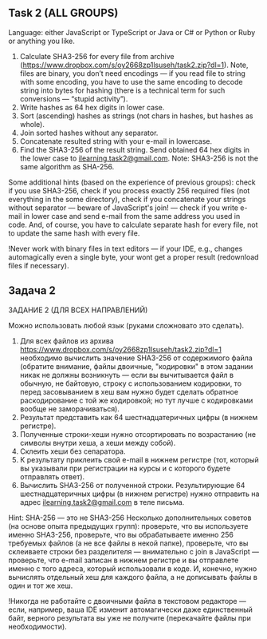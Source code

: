 ## Task 2 (ALL GROUPS)

Language: either JavaScript or TypeScript or Java or C# or Python or Ruby or anything you like.
1. Calculate SHA3-256 for every file from archive (https://www.dropbox.com/s/oy2668zp1lsuseh/task2.zip?dl=1). Note, files are binary, you don’t need encodings — if you read file to string with some encoding, you have to use the same encoding to decode string into bytes for hashing (there is a technical term for such conversions — “stupid activity”).
2. Write hashes as 64 hex digits in lower case.
3. Sort (ascending) hashes as strings (not chars in hashes, but hashes as whole).
4. Join sorted hashes without any separator.
5. Concatenate resulted string with your e-mail in lowercase.
6. Find the SHA3-256 of the result string.
Send obtained 64 hex digits in the lower case to ilearning.task2@gmail.com.
Note: SHA3-256 is not the same algorithm as SHA-256. 

Some additional hints (based on the experience of previous groups): check if you use SHA3-256, check if you process exactly 256 required files (not everything in the some directory), check if you concatenate your strings without separator — beware of JavaScript's join! — check if you write e-mail in lower case and send e-mail from the same address you used in code. And, of course, you have to calculate separate hash for every file, not to update the same hash with every file.

!Never work with binary files in text editors — if your IDE, e.g., changes automagically even a single byte, your wont get a proper result (redownload files if necessary).


## Задача 2

ЗАДАНИЕ 2 (ДЛЯ ВСЕХ НАПРАВЛЕНИЙ)

Можно использовать любой язык (руками сложновато это сделать).
1. Для всех файлов из архива https://www.dropbox.com/s/oy2668zp1lsuseh/task2.zip?dl=1 необходимо вычислить значение SHA3-256 от содержимого файла (обратите внимание, файлы двоичные, "кодировки" в этом задании никак не должны возникнуть — если вы вычитывается файл в обычную, не байтовую, строку с использованием кодировки, то перед засовыванием в хеш вам нужно будет сделать обратное раскодирование с той же кодировкой; но тут лучше с кодировками вообще не заморачиваться). 
2. Результат представить как 64 шестнадцатеричных цифры (в нижнем регистре). 
3. Полученные строки-хеши нужно отсортировать по возрастанию (не символы внутри хеша, а хеши между собой).
4.  Склеить хеши без сепаратора.
5. К результату приклеить свой e-mail в нижнем регистре (тот, который вы указывали при регистрации на курсы и с которого будете отправлять ответ). 
6. Вычислить SHA3-256 от полученной строки.
Результирующие 64 шестнадцатеричных цифры (в нижнем регистре) нужно отправить на адрес ilearning.task2@gmail.com в теле письма.

Hint: SHA-256 — это не SHA3-256
Несколько дополнительных советов (на основе опыта предыдущих групп): проверьте, что вы используете именно SHA3-256, проверьте, что вы обрабатываете именно 256 требуемых файлов (а не все файлы в некой папке), проверьте, что вы склеиваете строки без разделителя — внимательно с join в JavaScript — проверьте, что e-mail записан в нижнем регистре и вы отправлете именно с того адреса, который использовали в коде. И, конечно, нужно вычислять отдельный хеш для каждого файла, а не дописывать файлы в один и тот же хеш.

!Никогда не работайте с двоичными файла в текстовом редакторе — если, например, ваша IDE изменит автомагически даже единственный байт,  верного результата вы уже не получите (перекачайте файлы при необходимости).
